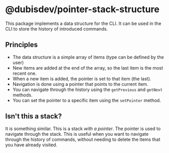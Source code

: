 # @dubisdev/pointer-stack-structure

This package implements a data structure for the CLI. It can be used in the CLI to store the history of introduced commands.

## Principles

- The data structure is a simple array of items (type can be defined by the user)
- New items are added at the end of the array, so the last item is the most recent one.
- When a new item is added, the pointer is set to that item (the last).
- Navigation is done using a pointer that points to the current item.
- You can navigate through the history using the `getPrevious` and `getNext` methods.
- You can set the pointer to a specific item using the `setPointer` method.

## Isn't this a stack?

It is something similar. This is a stack *with a pointer*. The pointer is used to navigate through the stack. This is useful when you want to navigate through the history of commands, without needing to delete the items that you have already visited.
